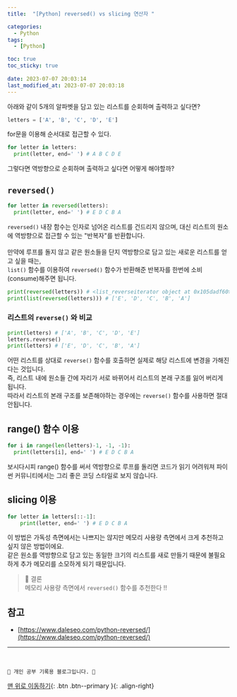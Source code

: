 ```yaml
---
title:  "[Python] reversed() vs slicing 연산자 "

categories:
  - Python
tags:
  - [Python]

toc: true
toc_sticky: true
 
date: 2023-07-07 20:03:14
last_modified_at: 2023-07-07 20:03:18
---
```


아래와 같이 5개의 알파벳을 담고 있는 리스트를 순회하며 출력하고 싶다면?
```py
letters = ['A', 'B', 'C', 'D', 'E']
```
for문을 이용해 순서대로 접근할 수 있다.
```py
for letter in letters:
  print(letter, end=' ') # A B C D E
```
그렇다면 역방향으로 순회하며 출력하고 싶다면 어떻게 해야할까?

## `reversed()`
```py
for letter in reversed(letters):
  print(letter, end=' ') # E D C B A
```
`reversed()` 내장 함수는 인자로 넘어온 리스트를 건드리지 않으며, 대신 리스트의 원소에 역방향으로 접근할 수 있는 "반복자"를 반환합니다. <br><br>
만약에 루프를 돌지 않고 같은 원소들을 단지 역방향으로 담고 있는 새로운 리스트를 얻고 싶을 때는, <br>
`list()` 함수를 이용하여 `reversed()` 함수가 반환해준 반복자를 한번에 소비(consume)해주면 됩니다.
```py
print(reversed(letters)) # <list_reverseiterator object at 0x105dadf60>
print(list(reversed(letters))) # ['E', 'D', 'C', 'B', 'A']
```

### 리스트의 `reverse()` 와 비교
```py
print(letters) # ['A', 'B', 'C', 'D', 'E']
letters.reverse()
print(letters) # ['E', 'D', 'C', 'B', 'A']
```
어떤 리스트를 상대로 `reverse()` 함수를 호출하면 실제로 해당 리스트에 변경을 가해진다는 것입니다. <br>
즉, 리스트 내에 원소들 간에 자리가 서로 바뀌어서 리스트의 본래 구조를 잃어 버리게 됩니다. <br>
따라서 리스트의 본래 구조를 보존해야하는 경우에는 `reverse()` 함수를 사용하면 절대 안됩니다.

## range() 함수 이용
```py
for i in range(len(letters)-1, -1, -1):
  print(letters[i], end=' ') # E D C B A
```
보시다시피 range() 함수를 써서 역방향으로 루프를 돌리면 코드가 읽기 어려워져 파이썬 커뮤니티에서는 그리 좋은 코딩 스타일로 보지 않습니다.

## slicing 이용
```py
for letter in letters[::-1]:
    print(letter, end=' ') # E D C B A
```
이 방법은 가독성 측면에서는 나쁘지는 않지만 메모리 사용량 측면에서 크게 추천하고 싶지 않은 방법이에요. <br>
같은 원소를 역방향으로 담고 있는 동일한 크기의 리스트를 새로 만들기 때문에 불필요하게 추가 메모리를 소모하게 되기 때문입니다.


> 🌟 결론<br>
메모리 사용량 측면에서 `reversed()` 함수를 추천한다 !!

## 참고
- [https://www.daleseo.com/python-reversed/](https://www.daleseo.com/python-reversed/)





***
<br>

    💛 개인 공부 기록용 블로그입니다. 👻

[맨 위로 이동하기](#){: .btn .btn--primary }{: .align-right}